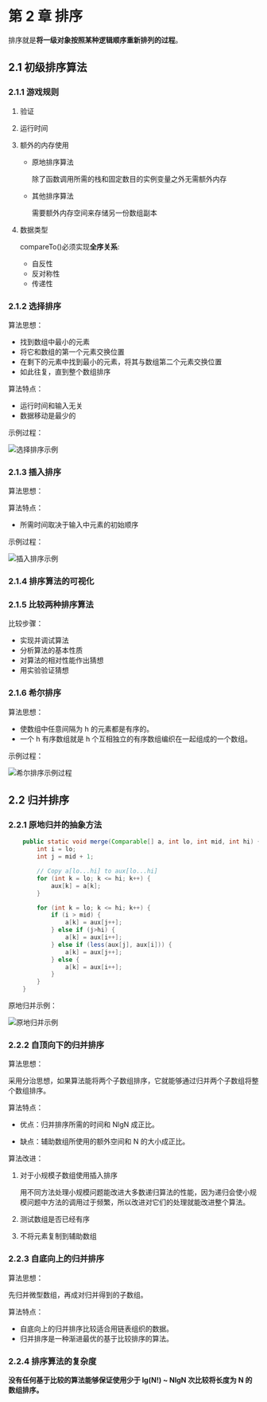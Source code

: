 # 第 2 章 排序

排序就是**将一级对象按照某种逻辑顺序重新排列的过程**。

## 2.1 初级排序算法

### 2.1.1 游戏规则

1. 验证

2. 运行时间

3. 额外的内存使用

    - 原地排序算法

        除了函数调用所需的栈和固定数目的实例变量之外无需额外内存

    - 其他排序算法

        需要额外内存空间来存储另一份数组副本

4. 数据类型

    compareTo()必须实现**全序关系**:

    - 自反性
    - 反对称性
    - 传递性

### 2.1.2 选择排序

算法思想：

-   找到数组中最小的元素
-   将它和数组的第一个元素交换位置
-   在剩下的元素中找到最小的元素，将其与数组第二个元素交换位置
-   如此往复，直到整个数组排序

算法特点：

-   运行时间和输入无关
-   数据移动是最少的

示例过程：

![选择排序示例](../resources/images/选择排序示例.png)

### 2.1.3 插入排序

算法思想：

算法特点：

-   所需时间取决于输入中元素的初始顺序

示例过程：

![插入排序示例](../resources/images/插入排序示例.png)

### 2.1.4 排序算法的可视化

### 2.1.5 比较两种排序算法

比较步骤：

-   实现并调试算法
-   分析算法的基本性质
-   对算法的相对性能作出猜想
-   用实验验证猜想

### 2.1.6 希尔排序

算法思想：

-   使数组中任意间隔为 h 的元素都是有序的。
-   一个 h 有序数组就是 h 个互相独立的有序数组编织在一起组成的一个数组。

示例过程：

![希尔排序示例过程](../resources/images/希尔排序示例.png)

## 2.2 归并排序

### 2.2.1 原地归并的抽象方法

```java
    public static void merge(Comparable[] a, int lo, int mid, int hi) {
        int i = lo;
        int j = mid + 1;

        // Copy a[lo...hi] to aux[lo...hi]
        for (int k = lo; k <= hi; k++) {
            aux[k] = a[k];
        }

        for (int k = lo; k <= hi; k++) {
            if (i > mid) {
                a[k] = aux[j++];
            } else if (j>hi) {
                a[k] = aux[i++];
            } else if (less(aux[j], aux[i])) {
                a[k] = aux[j++];
            } else {
                a[k] = aux[i++];
            }
        }
    }
```

原地归并示例：

![原地归并示例](../resources/images/原地归并示例.png)

### 2.2.2 自顶向下的归并排序

算法思想：

采用分治思想，如果算法能将两个子数组排序，它就能够通过归并两个子数组将整个数组排序。

算法特点：

-   优点：归并排序所需的时间和 NlgN 成正比。

-   缺点：辅助数组所使用的额外空间和 N 的大小成正比。

算法改进：

1. 对于小规模子数组使用插入排序

    用不同方法处理小规模问题能改进大多数递归算法的性能，因为递归会使小规模问题中方法的调用过于频繁，所以改进对它们的处理就能改进整个算法。

2. 测试数组是否已经有序

3. 不将元素复制到辅助数组

### 2.2.3 自底向上的归并排序

算法思想：

先归并微型数组，再成对归并得到的子数组。

算法特点：

-   自底向上的归并排序比较适合用链表组织的数据。
-   归并排序是一种渐进最优的基于比较排序的算法。

### 2.2.4 排序算法的复杂度

**没有任何基于比较的算法能够保证使用少于 lg(N!) ~ NlgN 次比较将长度为 N 的数组排序。**
